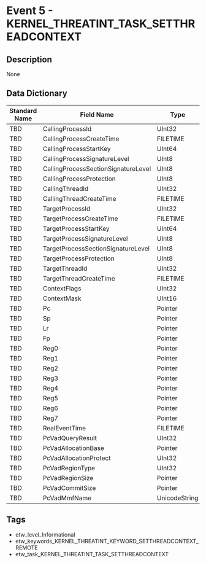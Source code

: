 # Event 5 - KERNEL_THREATINT_TASK_SETTHREADCONTEXT

## Description
None

## Data Dictionary
|Standard Name|Field Name|Type|Description|Sample Value|
|---|---|---|---|---|
|TBD|CallingProcessId|UInt32|None|`None`|
|TBD|CallingProcessCreateTime|FILETIME|None|`None`|
|TBD|CallingProcessStartKey|UInt64|None|`None`|
|TBD|CallingProcessSignatureLevel|UInt8|None|`None`|
|TBD|CallingProcessSectionSignatureLevel|UInt8|None|`None`|
|TBD|CallingProcessProtection|UInt8|None|`None`|
|TBD|CallingThreadId|UInt32|None|`None`|
|TBD|CallingThreadCreateTime|FILETIME|None|`None`|
|TBD|TargetProcessId|UInt32|None|`None`|
|TBD|TargetProcessCreateTime|FILETIME|None|`None`|
|TBD|TargetProcessStartKey|UInt64|None|`None`|
|TBD|TargetProcessSignatureLevel|UInt8|None|`None`|
|TBD|TargetProcessSectionSignatureLevel|UInt8|None|`None`|
|TBD|TargetProcessProtection|UInt8|None|`None`|
|TBD|TargetThreadId|UInt32|None|`None`|
|TBD|TargetThreadCreateTime|FILETIME|None|`None`|
|TBD|ContextFlags|UInt32|None|`None`|
|TBD|ContextMask|UInt16|None|`None`|
|TBD|Pc|Pointer|None|`None`|
|TBD|Sp|Pointer|None|`None`|
|TBD|Lr|Pointer|None|`None`|
|TBD|Fp|Pointer|None|`None`|
|TBD|Reg0|Pointer|None|`None`|
|TBD|Reg1|Pointer|None|`None`|
|TBD|Reg2|Pointer|None|`None`|
|TBD|Reg3|Pointer|None|`None`|
|TBD|Reg4|Pointer|None|`None`|
|TBD|Reg5|Pointer|None|`None`|
|TBD|Reg6|Pointer|None|`None`|
|TBD|Reg7|Pointer|None|`None`|
|TBD|RealEventTime|FILETIME|None|`None`|
|TBD|PcVadQueryResult|UInt32|None|`None`|
|TBD|PcVadAllocationBase|Pointer|None|`None`|
|TBD|PcVadAllocationProtect|UInt32|None|`None`|
|TBD|PcVadRegionType|UInt32|None|`None`|
|TBD|PcVadRegionSize|Pointer|None|`None`|
|TBD|PcVadCommitSize|Pointer|None|`None`|
|TBD|PcVadMmfName|UnicodeString|None|`None`|

## Tags
* etw_level_Informational
* etw_keywords_KERNEL_THREATINT_KEYWORD_SETTHREADCONTEXT_REMOTE
* etw_task_KERNEL_THREATINT_TASK_SETTHREADCONTEXT